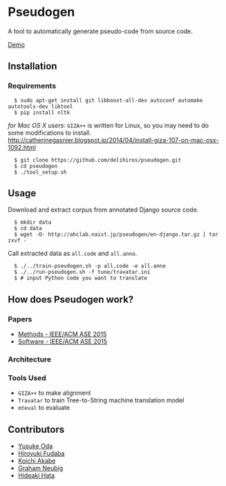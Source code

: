 # Pseudogen

A tool to automatically generate pseudo-code from source code.

[Demo](http://ahclab.naist.jp/pseudogen/)

## Installation

### Requirements

```
  $ sudo apt-get install git libboost-all-dev autoconf automake autotools-dev libtool
  $ pip install nltk
```

*for Mac OS X users*:
`GIZA++` is written for Linux, so you may need to do some modifications to install.
http://catherinegasnier.blogspot.jp/2014/04/install-giza-107-on-mac-osx-1092.html

```
  $ git clone https://github.com/delihiros/pseudogen.git
  $ cd pseudogen
  $ ./tool_setup.sh
```

## Usage

Download and extract corpus from annotated Django source code.

```
  $ mkdir data
  $ cd data
  $ wget -O- http://ahclab.naist.jp/pseudogen/en-django.tar.gz | tar zxvf -
```

Call extracted data as `all.code` and `all.anno`.

```
  $ ./../train-pseudogen.sh -p all.code -e all.anno
  $ ./../run-pseudogen.sh -f tune/travatar.ini
  $ # input Python code you want to translate
```


## How does Pseudogen work?

### Papers

+ [Methods - IEEE/ACM ASE 2015](http://www.phontron.com/paper/oda15ase.pdf)
+ [Software - IEEE/ACM ASE 2015](http://www.phontron.com/paper/fudaba15asedemo.pdf)

### Architecture

### Tools Used

+ `GIZA++` to make alignment
+ `Travatar` to train Tree-to-String machine translation model
+ `mteval` to evaluate

## Contributors

+ [Yusuke Oda](http://odaemon.com)
+ [Hiroyuki Fudaba](http://delihiros.github.io)
+ [Koichi Akabe](http://isw3.naist.jp/~koichi-a/)
+ [Graham Neubig](http://phontron.com/)
+ [Hideaki Hata](http://isw3.naist.jp/~hata/)
